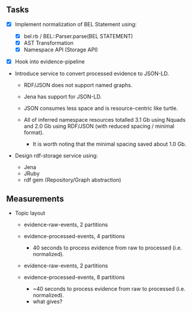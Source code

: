 Tasks
-----

- [x] Implement normalization of BEL Statement using:

  - [x] bel.rb / BEL::Parser.parse(BEL STATEMENT)
  - [x] AST Transformation
  - [x] Namespace API (Storage API)

- [x] Hook into evidence-pipeline

- Introduce service to convert processed evidence to JSON-LD.

  - RDF/JSON does not support named graphs.
  - Jena has support for JSON-LD.
  - JSON consumes less space and is resource-centric like turtle.
  - All of inferred namespace resources totalled 3.1 Gb using Nquads and 2.0 Gb using RDF/JSON (with reduced spacing / minimal format).

    - It is worth noting that the minimal spacing saved about 1.0 Gb.

- Design rdf-storage service using:

  - Jena
  - JRuby
  - rdf gem (Repository/Graph abstraction)




Measurements
------------

- Topic layout

  - evidence-raw-events,       2 partitions
  - evidence-processed-events, 4 partitions

    - 40 seconds to process evidence from raw to processed (i.e. normalized).

  - evidence-raw-events,       2 partitions
  - evidence-processed-events, 8 partitions

    - ~40 seconds to process evidence from raw to processed (i.e. normalized).
    - what gives?

